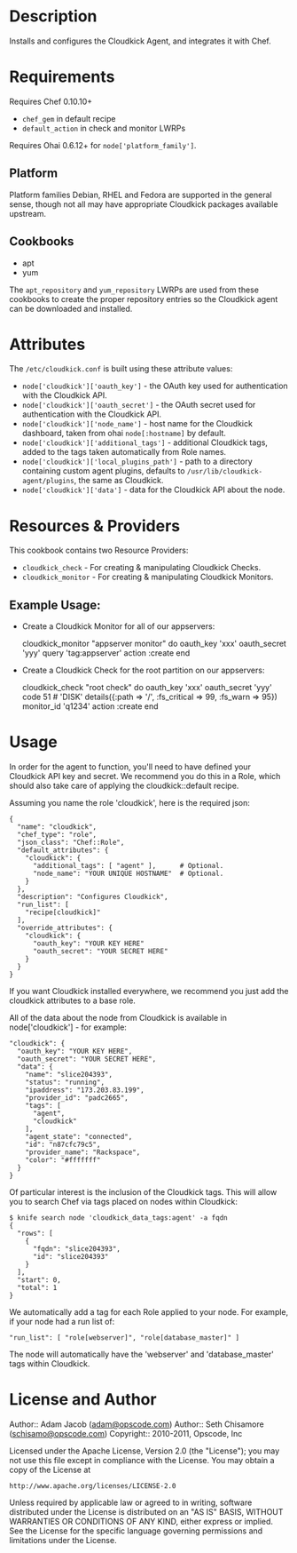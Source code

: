 Description
===========

Installs and configures the Cloudkick Agent, and integrates it with Chef.

Requirements
============

Requires Chef 0.10.10+

* `chef_gem` in default recipe
* `default_action` in check and monitor LWRPs

Requires Ohai 0.6.12+ for `node['platform_family']`.

Platform
--------

Platform families Debian, RHEL and Fedora are supported in the general
sense, though not all may have appropriate Cloudkick packages
available upstream.

Cookbooks
---------

* apt
* yum

The `apt_repository` and `yum_repository` LWRPs are used from these
cookbooks to create the proper repository entries so the Cloudkick
agent can be downloaded and installed.

Attributes
==========

The `/etc/cloudkick.conf` is built using these attribute values:

* `node['cloudkick']['oauth_key']` - the OAuth key used for
  authentication with the Cloudkick API.
* `node['cloudkick']['oauth_secret']` - the OAuth secret used for
  authentication with the Cloudkick API.
* `node['cloudkick']['node_name']` - host name for the Cloudkick dashboard,
  taken from ohai `node[:hostname]` by default.
* `node['cloudkick']['additional_tags']` - additional Cloudkick tags,
  added to the tags taken automatically from Role names.
* `node['cloudkick']['local_plugins_path']` - path to a directory containing custom agent plugins,
  defaults to `/usr/lib/cloudkick-agent/plugins`, the same as Cloudkick.
* `node['cloudkick']['data']` - data for the Cloudkick API about the
  node.

Resources & Providers
=====================

This cookbook contains two Resource Providers:

* `cloudkick_check` - For creating & manipulating Cloudkick Checks.
* `cloudkick_monitor` - For creating & manipulating Cloudkick Monitors.

## Example Usage:

* Create a Cloudkick Monitor for all of our appservers:

    cloudkick_monitor "appserver monitor" do
      oauth_key 'xxx'
      oauth_secret 'yyy'
      query 'tag:appserver'
      action :create
    end

* Create a Cloudkick Check for the root partition on our appservers:

    cloudkick_check "root check" do
      oauth_key 'xxx'
      oauth_secret 'yyy'
      code 51 # 'DISK'
      details({:path => '/', :fs_critical => 99, :fs_warn => 95})
      monitor_id 'q1234'
      action :create
    end

Usage
=====

In order for the agent to function, you'll need to have defined your Cloudkick API key and secret.  We recommend you do this in a Role, which should also take care of applying the cloudkick::default recipe.

Assuming you name the role 'cloudkick', here is the required json:

    {
      "name": "cloudkick",
      "chef_type": "role",
      "json_class": "Chef::Role",
      "default_attributes": {
        "cloudkick": {
          "additional_tags": [ "agent" ],      # Optional.
          "node_name": "YOUR UNIQUE HOSTNAME"  # Optional.
        }
      },
      "description": "Configures Cloudkick",
      "run_list": [
        "recipe[cloudkick]"
      ],
      "override_attributes": {
        "cloudkick": {
          "oauth_key": "YOUR KEY HERE"
          "oauth_secret": "YOUR SECRET HERE"
        }
      }
    }

If you want Cloudkick installed everywhere, we recommend you just add the cloudkick attributes to a base role.

All of the data about the node from Cloudkick is available in node['cloudkick'] - for example:

    "cloudkick": {
      "oauth_key": "YOUR KEY HERE",
      "oauth_secret": "YOUR SECRET HERE",
      "data": {
        "name": "slice204393",
        "status": "running",
        "ipaddress": "173.203.83.199",
        "provider_id": "padc2665",
        "tags": [
          "agent",
          "cloudkick"
        ],
        "agent_state": "connected",
        "id": "n87cfc79c5",
        "provider_name": "Rackspace",
        "color": "#fffffff"
      }
    }

Of particular interest is the inclusion of the Cloudkick tags.  This will allow you to search Chef via tags placed on nodes within Cloudkick:

    $ knife search node 'cloudkick_data_tags:agent' -a fqdn
    {
      "rows": [
        {
          "fqdn": "slice204393",
          "id": "slice204393"
        }
      ],
      "start": 0,
      "total": 1
    }

We automatically add a tag for each Role applied to your node.  For example, if your node had a run list of:

    "run_list": [ "role[webserver]", "role[database_master]" ]

The node will automatically have the 'webserver' and 'database_master' tags within Cloudkick.

License and Author
==================

Author:: Adam Jacob (<adam@opscode.com>)
Author:: Seth Chisamore (<schisamo@opscode.com>)
Copyright:: 2010-2011, Opscode, Inc

Licensed under the Apache License, Version 2.0 (the "License");
you may not use this file except in compliance with the License.
You may obtain a copy of the License at

    http://www.apache.org/licenses/LICENSE-2.0

Unless required by applicable law or agreed to in writing, software
distributed under the License is distributed on an "AS IS" BASIS,
WITHOUT WARRANTIES OR CONDITIONS OF ANY KIND, either express or implied.
See the License for the specific language governing permissions and
limitations under the License.

